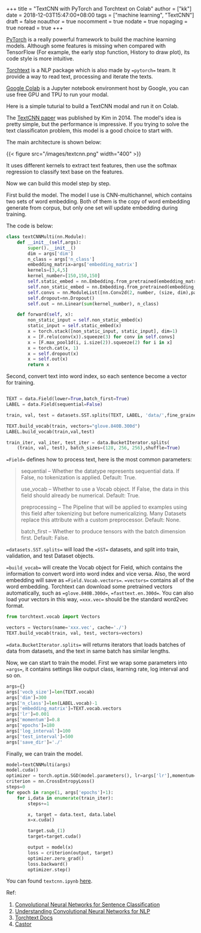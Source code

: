 +++
title = "TextCNN with PyTorch and Torchtext on Colab"
author = ["kk"]
date = 2018-12-03T15:47:00+08:00
tags = ["machine learning", "TextCNN"]
draft = false
noauthor = true
nocomment = true
nodate = true
nopaging = true
noread = true
+++

[PyTorch](https://pytorch.org) is a really powerful framework to build the machine learning models. Although some features is missing when compared with TensorFlow (For example, the early stop function, History to draw plot), its code style is more intuitive.

[Torchtext](https://github.com/pytorch/text) is a NLP package which is also made by `=pytorch=` team. It provide a way to read text, processing and iterate the texts.

[Google Colab](https://colab.research.google.com) is a Jupyter notebook environment host by Google, you can use free GPU and TPU to run your modal.

Here is a simple tuturial to build a TextCNN modal and run it on Colab.

The [TextCNN paper](https://arxiv.org/abs/1408.5882) was published by Kim in 2014. The model's idea is pretty simple, but the performance is impressive. If you trying to solve the text classificaton problem, this model is a good choice to start with.

The main architecture is shown below:

{{< figure src="/images/textcnn.png" width="400" >}}

It uses different kernels to extract text features, then use the softmax regression to classify text base on the features.

Now we can build this model step by step.

First build the model. The model I use is CNN-multichannel, which contains two sets of word embedding. Both of them is the copy of word embedding generate from corpus, but only one set will update embedding during training.

The code is below:

```python
class textCNNMulti(nn.Module):
    def __init__(self,args):
        super().__init__()
        dim = args['dim']
        n_class = args['n_class']
        embedding_matrix=args['embedding_matrix']
        kernels=[3,4,5]
        kernel_number=[150,150,150]
        self.static_embed = nn.Embedding.from_pretrained(embedding_matrix)
        self.non_static_embed = nn.Embedding.from_pretrained(embedding_matrix, freeze=False)
        self.convs = nn.ModuleList([nn.Conv2d(2, number, (size, dim),padding=(size-1,0)) for (size,number) in zip(kernels,kernel_number)])
        self.dropout=nn.Dropout()
        self.out = nn.Linear(sum(kernel_number), n_class)

    def forward(self, x):
        non_static_input = self.non_static_embed(x)
        static_input = self.static_embed(x)
        x = torch.stack([non_static_input, static_input], dim=1)
        x = [F.relu(conv(x)).squeeze(3) for conv in self.convs]
        x = [F.max_pool1d(i, i.size(2)).squeeze(2) for i in x]
        x = torch.cat(x, 1)
        x = self.dropout(x)
        x = self.out(x)
        return x
```

Second, convert text into word index, so each sentence become a vector for training.

```python

TEXT = data.Field(lower=True,batch_first=True)
LABEL = data.Field(sequential=False)

train, val, test = datasets.SST.splits(TEXT, LABEL, 'data/',fine_grained=True)

TEXT.build_vocab(train, vectors="glove.840B.300d")
LABEL.build_vocab(train,val,test)

train_iter, val_iter, test_iter = data.BucketIterator.splits(
    (train, val, test), batch_sizes=(128, 256, 256),shuffle=True)

```

`=Field=` defines how to process text, here is the most common parameters:

> sequential – Whether the datatype represents sequential data. If False, no tokenization is applied. Default: True.
>
> use\_vocab – Whether to use a Vocab object. If False, the data in this field should already be numerical. Default: True.
>
> preprocessing – The Pipeline that will be applied to examples using this field after tokenizing but before numericalizing. Many Datasets replace this attribute with a custom preprocessor. Default: None.
>
> batch\_first – Whether to produce tensors with the batch dimension first. Default: False.

`=datasets.SST.splits=` will load the `=SST=` datasets, and split into train, validation, and test Dataset objects.

`=build_vocab=` will create the Vocab object for Field, which contains the information to convert word into word index and vice versa. Also, the word embedding will save as `=Field.Vocab.vectors=`. `=vectors=` contains all of the word embedding. Torchtext can download some pretrained vectors automatically, such as `=glove.840B.300d=`, `=fasttext.en.300d=`. You can also load your vectors in this way, `=xxx.vec=` should be the standard word2vec format.

```python
from torchtext.vocab import Vectors

vectors = Vectors(name='xxx.vec', cache='./')
TEXT.build_vocab(train, val, test, vectors=vectors)
```

`=data.BucketIterator.splits=` will returns iterators that loads batches of data from datasets, and the text in same batch has similar lengths.

Now, we can start to train the model. First we wrap some parameters into `=args=`, it contains settings like output class, learning rate, log interval and so on.

```python
args={}
args['vocb_size']=len(TEXT.vocab)
args['dim']=300
args['n_class']=len(LABEL.vocab)-1
args['embedding_matrix']=TEXT.vocab.vectors
args['lr']=0.001
args['momentum']=0.8
args['epochs']=180
args['log_interval']=100
args['test_interval']=500
args['save_dir']='./'
```

Finally, we can train the model.

```python
model=textCNNMulti(args)
model.cuda()
optimizer = torch.optim.SGD(model.parameters(), lr=args['lr'],momentum=args['momentum'])
criterion = nn.CrossEntropyLoss()
steps=0
for epoch in range(1, args['epochs']+1):
    for i,data in enumerate(train_iter):
        steps+=1

        x, target = data.text, data.label
        x=x.cuda()

        target.sub_(1)
        target=target.cuda()

        output = model(x)
        loss = criterion(output, target)
        optimizer.zero_grad()
        loss.backward()
        optimizer.step()
```

You can found `textcnn.ipynb` [here](https://github.com/bebound/textcnn).

Ref:

1.  [Convolutional Neural Networks for Sentence Classiﬁcation](https://arxiv.org/abs/1408.5882)
2.  [Understanding Convolutional Neural Networks for NLP](http://www.wildml.com/2015/11/understanding-convolutional-neural-networks-for-nlp/)
3.  [Torchtext Docs](https://torchtext.readthedocs.io/en/latest/data.html)
4.  [Castor](https://github.com/castorini/Castor)
